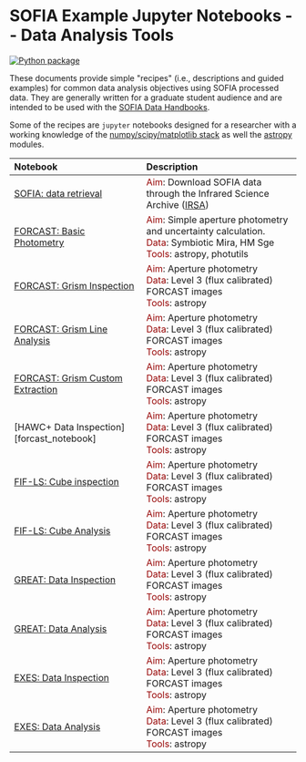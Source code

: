 # SOFIA Example Jupyter Notebooks -- Data Analysis Tools

[repo]:s-goldman

[![Python package](https://github.com/SOFIAObservatory/Recipes/actions/workflows/testing.yml/badge.svg)](https://github.com/SOFIAObservatory/Recipes/actions/workflows/testing.yml)

These documents provide simple "recipes" (i.e., descriptions and guided examples) for common data analysis objectives using SOFIA processed data. They are generally written for a graduate student audience and are intended to be used with the [SOFIA Data Handbooks](https://www.sofia.usra.edu/science/proposing-and-observing/data-products/data-resources).

Some of the recipes are `jupyter` notebooks designed for a researcher with a working knowledge of the [numpy/scipy/matplotlib stack](https://scipy.org/install.html) as well the [astropy](http://docs.astropy.org/en/stable/) modules.




| Notebook | Description |
| :--- | :---  |
| [SOFIA: data retrieval][isra_nb] | <span style="color:#970505;">Aim</span>: Download SOFIA data through the Infrared Science Archive ([IRSA](https://irsa.ipac.caltech.edu/Missions/sofia.html))<br /> |
| [FORCAST: Basic Photometry][forcast_photometry_nb] |  <span style="color:#970505;">Aim</span>: Simple aperture photometry and uncertainty calculation. <br /> <span style="color:#970505;">Data</span>: Symbiotic Mira, HM Sge <br /> <span style="color:#970505;">Tools</span>: astropy, photutils |
| [FORCAST: Grism Inspection][forcast_1_nb] |  <span style="color:#970505;">Aim</span>: Aperture photometry <br /> <span style="color:#970505;">Data</span>: Level 3 (flux calibrated) FORCAST images <br /> <span style="color:#970505;">Tools</span>: astropy |
| [FORCAST: Grism Line Analysis][forcast_2_nb] |  <span style="color:#970505;">Aim</span>: Aperture photometry <br /> <span style="color:#970505;">Data</span>: Level 3 (flux calibrated) FORCAST images <br /> <span style="color:#970505;">Tools</span>: astropy |
| [FORCAST: Grism Custom Extraction][forcast_3_nb] |  <span style="color:#970505;">Aim</span>: Aperture photometry <br /> <span style="color:#970505;">Data</span>: Level 3 (flux calibrated) FORCAST images <br /> <span style="color:#970505;">Tools</span>: astropy |
| [HAWC+ Data Inspection][forcast_notebook] |  <span style="color:#970505;">Aim</span>: Aperture photometry <br /> <span style="color:#970505;">Data</span>: Level 3 (flux calibrated) FORCAST images <br /> <span style="color:#970505;">Tools</span>: astropy |
| [FIF-LS: Cube inspection][under_development] |  <span style="color:#970505;">Aim</span>: Aperture photometry <br /> <span style="color:#970505;">Data</span>: Level 3 (flux calibrated) FORCAST images <br /> <span style="color:#970505;">Tools</span>: astropy |
| [FIF-LS: Cube Analysis][under_development] |  <span style="color:#970505;">Aim</span>: Aperture photometry <br /> <span style="color:#970505;">Data</span>: Level 3 (flux calibrated) FORCAST images <br /> <span style="color:#970505;">Tools</span>: astropy |
| [GREAT: Data Inspection][under_development] |  <span style="color:#970505;">Aim</span>: Aperture photometry <br /> <span style="color:#970505;">Data</span>: Level 3 (flux calibrated) FORCAST images <br /> <span style="color:#970505;">Tools</span>: astropy |
| [GREAT: Data Analysis][under_development] |  <span style="color:#970505;">Aim</span>: Aperture photometry <br /> <span style="color:#970505;">Data</span>: Level 3 (flux calibrated) FORCAST images <br /> <span style="color:#970505;">Tools</span>: astropy |
| [EXES: Data Inspection][under_development] |  <span style="color:#970505;">Aim</span>: Aperture photometry <br /> <span style="color:#970505;">Data</span>: Level 3 (flux calibrated) FORCAST images <br /> <span style="color:#970505;">Tools</span>: astropy |
| [EXES: Data Analysis][under_development] |  <span style="color:#970505;">Aim</span>: Aperture photometry <br /> <span style="color:#970505;">Data</span>: Level 3 (flux calibrated) FORCAST images <br /> <span style="color:#970505;">Tools</span>: astropy |


<!--  <span style="color:#970505;">Data</span>: 30 Doradus  -->

[isra_nb]:https://github.com/s-goldman/Recipes/blob/master/FORCAST/FORCAST-Grism_Inspection-1.ipynb
[forcast_photometry_nb]:https://github.com/s-goldman/Recipes/blob/main/FORCAST/FORCAST-basic_photometry.ipynb
[forcast_1_nb]:https://github.com/s-goldman/Recipes/blob/main/FORCAST/FORCAST-Grism_Inspection-1.ipynb
[forcast_2_nb]:https://github.com/s-goldman/Recipes/blob/main/FORCAST/FORCAST-Grism_LineAnalysis-2.ipynb
[forcast_3_nb]:https://github.com/s-goldman/Recipes/blob/main/FORCAST/FORCAST-Grism_CustomExtraction-3.ipynb
[hawc_nb]:https://github.com/s-goldman/Recipes/blob/main/HAWC/HAWC_30_Dor.ipynb
[under_development]:https://github.com/s-goldman/Recipes
